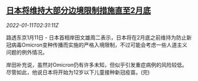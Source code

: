 <!--1641870063000-->
[日本将维持大部分边境限制措施直至2月底](https://cn.reuters.com/article/japan-health-measures-0111-tues-idCNKBS2JL06V)
------

<div><i>2022-01-11T02:31:11Z</i></div><p>路透东京1月11日 - 日本首相岸田文雄周二表示，日本将在2月底之前维持为防止新冠病毒Omicron变种传播而实施的严格入境限制，不过可能会考虑一些人道主义问题的例外情况。</p><p>岸田补充说，虽然对Omicron仍有许多未知，但似乎引发重症病例的风险较低。尽管如此，他说日本将开始为12岁以下儿童接种新冠疫苗。(完)</p>
